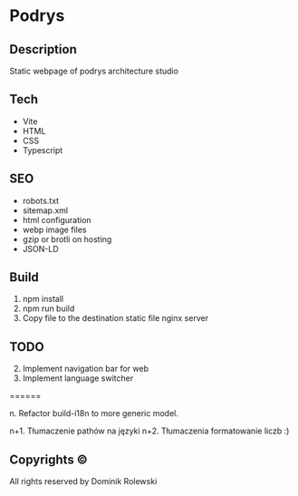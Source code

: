 # Podrys 

## Description
Static webpage of podrys architecture studio

## Tech
- Vite
- HTML
- CSS
- Typescript

## SEO
- robots.txt
- sitemap.xml
- html configuration
- webp image files
- gzip or brotli on hosting
- JSON-LD

## Build
1. npm install
2. npm run build
3. Copy file to the destination static file nginx server

## TODO
2. Implement navigation bar for web
3. Implement language switcher

======

n. Refactor build-i18n to more generic model.

n+1. Tłumaczenie pathów na języki
n+2. Tłumaczenia formatowanie liczb :)

## Copyrights ©
All rights reserved by Dominik Rolewski